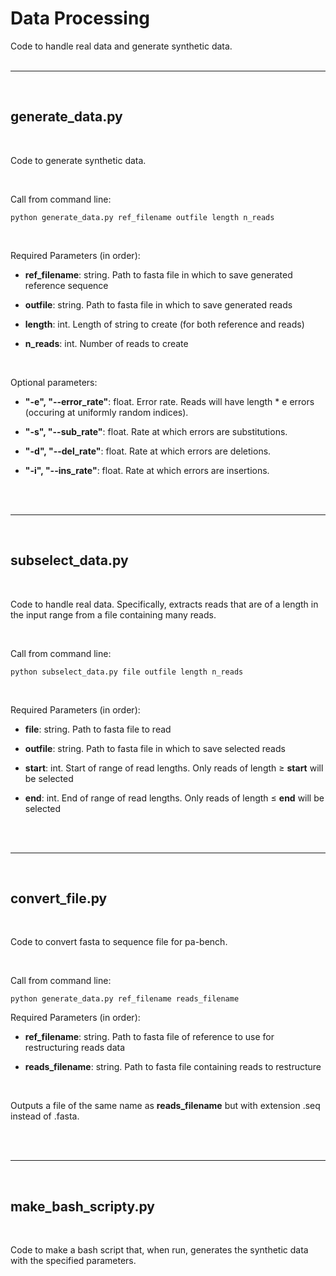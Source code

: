 # Data Processing  

Code to handle real data and generate synthetic data.  
</br>  

---------

</br>   

## generate_data.py  

</br>

Code to generate synthetic data.  

</br>  

Call from command line:  

    python generate_data.py ref_filename outfile length n_reads

</br>

Required Parameters (in order):  

- **ref_filename**: string. Path to fasta file in which to save generated reference sequence  

- **outfile**: string. Path to fasta file in which to save generated reads  

- **length**: int. Length of string to create (for both reference and reads)  

- **n_reads**: int. Number of reads to create  

</br>


Optional parameters:  

- **"-e", "--error_rate"**: float. Error rate. Reads will have length * e errors (occuring at uniformly random indices).  

- **"-s", "--sub_rate"**: float. Rate at which errors are substitutions.

- **"-d", "--del_rate"**: float. Rate at which errors are deletions.

- **"-i", "--ins_rate"**: float. Rate at which errors are insertions.  


</br>
</br>

----------



</br>   

## subselect_data.py  

</br>

Code to handle real data. Specifically, extracts reads that are of a length in the input range from a file containing many reads.   

</br>  

Call from command line:  

    python subselect_data.py file outfile length n_reads

</br>

Required Parameters (in order):  

- **file**: string. Path to fasta file to read

- **outfile**: string. Path to fasta file in which to save selected reads  

- **start**: int. Start of range of read lengths. Only reads of length $\geq$ **start** will be selected   

- **end**: int. End of range of read lengths. Only reads of length $\leq$ **end** will be selected



</br>
</br>

----------



</br>   

## convert_file.py    

</br>

Code to convert fasta to sequence file for pa-bench.  

</br>

Call from command line:  

    python generate_data.py ref_filename reads_filename  


Required Parameters (in order):  

- **ref_filename**: string. Path to fasta file of reference to use for restructuring reads data  

- **reads_filename**: string. Path to fasta file containing reads to restructure  


</br>


Outputs a file of the same name as **reads_filename** but with extension .seq instead of .fasta.  


</br>
</br>

----------



</br>   

## make_bash_scripty.py    

</br>

Code to make a bash script that, when run, generates the synthetic data with the specified parameters.  

